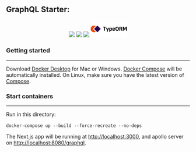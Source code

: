 ## GraphQL Starter:
<!-- 
Next.js|Apollo|TypeGraphQL|TypeORM
:---:|:---:|:---:|:---: 
![](https://assets.vercel.com/image/upload/v1607554385/repositories/next-js/next-logo.png)|![](https://user-images.githubusercontent.com/841294/53402609-b97a2180-39ba-11e9-8100-812bab86357c.png)|![](https://raw.githubusercontent.com/MichalLytek/type-graphql/master/img/logo.png)|![](https://github.com/typeorm/typeorm/raw/master/resources/logo_big.png) -->

<p float="left" align="middle">
  <img src="https://assets.vercel.com/image/upload/v1607554385/repositories/next-js/next-logo.png" width="10%" />
  <img src="https://user-images.githubusercontent.com/841294/53402609-b97a2180-39ba-11e9-8100-812bab86357c.png" width="30%" /> 
  <img src="https://raw.githubusercontent.com/MichalLytek/type-graphql/master/img/logo.png"width="30%" />
  <img src="https://github.com/typeorm/typeorm/raw/master/resources/logo_big.png" width="20%" />
</p>

### Getting started
---------------

Download [Docker Desktop](https://www.docker.com/products/docker-desktop) for Mac or Windows. [Docker Compose](https://docs.docker.com/compose) will be automatically installed. On Linux, make sure you have the latest version of [Compose](https://docs.docker.com/compose/install/). 

### Start containers
---------------
Run in this directory:
```
docker-compose up --build --force-recreate --no-deps
```
The Next.js app will be running at [http://localhost:3000](http://localhost:3000), and apollo server on [http://localhost:8080/graphql](http://localhost:8080/graphql).